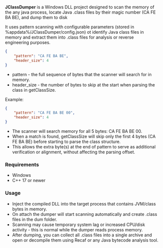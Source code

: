**JClassDumper** is a Windows DLL project designed to scan the memory of the any java process, locate Java .class files by their magic number (CA FE BA BE), and dump them to disk

It uses pattern scanning with configurable parameters (stored in %appdata%/JClassDumper/config.json) ot identify Java class files in memory and extract them into .class files for analysis or reverse engineering purposes.

```json
{
    "pattern": "CA FE BA BE",
    "header_size": 4
}
```

- pattern - the full sequence of bytes that the scanner will search for in memory.
- header_size - the number of bytes to skip at the start when parsing the class in getClassSize.

Example:
```json
{
    "pattern": "CA FE BA BE 00",
    "header_size": 4
}
```
- The scanner will search memory for all 5 bytes: CA FE BA BE 00.
- When a match is found, getClassSize will skip only the first 4 bytes (CA FE BA BE) before starting to parse the class structure.
- This allows the extra byte(s) at the end of pattern to serve as additional verification or alignment, without affecting the parsing offset.

### Requirements
- Windows
- C++ 17 or newer

### Usage
- Inject the compiled DLL into the target process that contains JVM/class bytes in memory.
- On attach the dumper will start scanning automatically and create .class files in the dum folder.
- Scanning may cause temporary system lag or increased CPU/disk activity - this is normal while the dumper reads process memory.
- After dumping, you can collect all .class files into a single archive and open or decompile them using Recaf or any Java bytecode analysis tool.